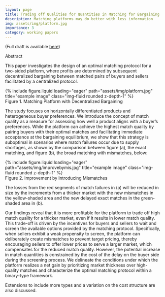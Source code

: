 ```yaml
---
layout: page
title: Trading off Qualities for Quantities in Matching for Bargaining
description: Matching platforms may do better with less information
img: assets/img/platform.jpg
importance: 3
category: working papers
---
```


(Full draft is available <a href="https://drive.google.com/file/d/11jqrhKSUbC4_tBKwWCOK_x-F3cGIFl-i/view?usp=sharing">here</a>)

Abstract  

This paper investigates the design of an optimal matching protocol for a two-sided platform, where profits are determined by subsequent decentralized bargaining between matched pairs of buyers and sellers facilitated by a centralized protocol. 

<div class="row">
    <div class="col-sm-12 d-flex justify-content-center mt-1 mt-md-0">
        {% include figure.liquid loading="eager" path="assets/img/platform.jpg" title="example image" class="img-fluid rounded z-depth-1" %}
    </div>
</div>
<div class="caption">
    Figure 1. Matching Platform with Decentralized Bargaining 
</div>

The study focuses on horizontally differentiated products and heterogeneous buyer preferences. We introduce the concept of match quality as a measure for assessing how well a product aligns with a buyer’s preferences. While the platform can achieve the highest match quality by pairing buyers with their optimal matches and facilitating immediate acceptance at the bargaining equilibrium, we show that this strategy is suboptimal in scenarios where match failures occur due to supply shortages, as shown by the comparison between figure (a), the exact matching, and figure (b), the broad matching with mismatches, below:

<div class="row">
    <div class="col-sm-12 d-flex justify-content-center mt-1 mt-md-0">
        {% include figure.liquid loading="eager" path="assets/img/improvebymis.jpg" title="example image" class="img-fluid rounded z-depth-1" %}
    </div>
</div>
<div class="caption">
    Figure 2. Improvement by Introducing Mismatches
</div>

The losses from the red segments of match failures in (a) will be reduced in size by the increments from a thicker market with the new mismatches in the yellow-shaded area and the new delayed exact matches in the green-shaded area in (b).

Our findings reveal that it is more profitable for the platform to trade off high match quality for a thicker market, even if it results in lower match quality. This trade-off is driven by the incentives for buyers and sellers to wait and screen the available options provided by the matching protocol. Specifically, when sellers exhibit a weak propensity to screen, the platform can deliberately create mismatches to prevent target pricing, thereby encouraging sellers to offer lower prices to serve a larger market, which compensates for the reduced match quality. However, the potential increase in match quantities is constrained by the cost of the delay on the buyer side during the screening process. We delineate the conditions under which the platform realizes a net gain by prioritizing market thickness over high-quality matches and characterize the optimal matching protocol within a binary-type framework.

Extensions to include more types and a variation on the cost structure are also discussed.



